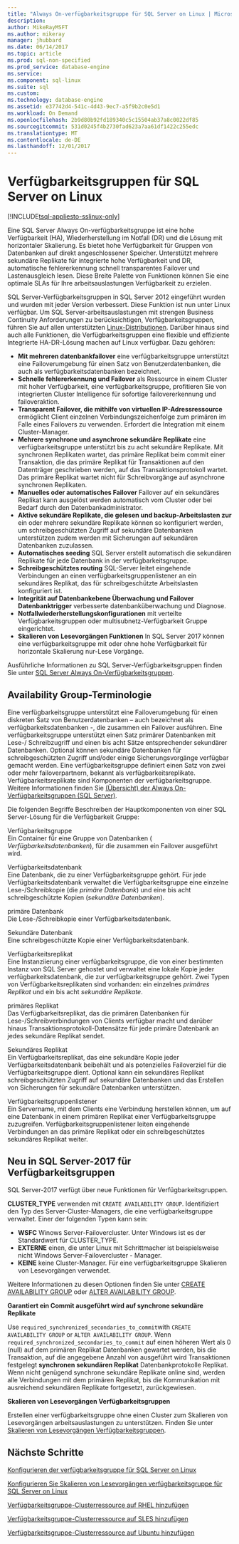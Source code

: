 ```yaml
---
title: "Always On-verfügbarkeitsgruppe für SQL Server on Linux | Microsoft Docs"
description: 
author: MikeRayMSFT
ms.author: mikeray
manager: jhubbard
ms.date: 06/14/2017
ms.topic: article
ms.prod: sql-non-specified
ms.prod_service: database-engine
ms.service: 
ms.component: sql-linux
ms.suite: sql
ms.custom: 
ms.technology: database-engine
ms.assetid: e37742d4-541c-4d43-9ec7-a5f9b2c0e5d1
ms.workload: On Demand
ms.openlocfilehash: 2b9d80b92fd189340c5c15504ab37a8c0022df85
ms.sourcegitcommit: 531d0245f4b2730fad623a7aa61df1422c255edc
ms.translationtype: MT
ms.contentlocale: de-DE
ms.lasthandoff: 12/01/2017
---
```

# <a name="availability-groups-for-sql-server-on-linux"></a>Verfügbarkeitsgruppen für SQL Server on Linux

[!INCLUDE[tsql-appliesto-sslinux-only](../includes/tsql-appliesto-sslinux-only.md)]

Eine SQL Server Always On-verfügbarkeitsgruppe ist eine hohe Verfügbarkeit (HA), Wiederherstellung im Notfall (DR) und die Lösung mit horizontaler Skalierung. Es bietet hohe Verfügbarkeit für Gruppen von Datenbanken auf direkt angeschlossener Speicher. Unterstützt mehrere sekundäre Replikate für integrierte hohe Verfügbarkeit und DR, automatische fehlererkennung schnell transparentes Failover und Lastenausgleich lesen. Diese Breite Palette von Funktionen können Sie eine optimale SLAs für Ihre arbeitsauslastungen Verfügbarkeit zu erzielen.

SQL Server-Verfügbarkeitsgruppen in SQL Server 2012 eingeführt wurden und wurden mit jeder Version verbessert. Diese Funktion ist nun unter Linux verfügbar. Um SQL Server-arbeitsauslastungen mit strengen Business Continuity Anforderungen zu berücksichtigen, Verfügbarkeitsgruppen, führen Sie auf allen unterstützten [Linux-Distributionen](sql-server-linux-release-notes.md). Darüber hinaus sind auch alle Funktionen, die Verfügbarkeitsgruppen eine flexible und effiziente Integrierte HA-DR-Lösung machen auf Linux verfügbar. Dazu gehören: 

- **Mit mehreren datenbankfailover** eine verfügbarkeitsgruppe unterstützt eine Failoverumgebung für einen Satz von Benutzerdatenbanken, die auch als verfügbarkeitsdatenbanken bezeichnet.
- **Schnelle fehlererkennung und Failover** als Ressource in einem Cluster mit hoher Verfügbarkeit, eine verfügbarkeitsgruppe, profitieren Sie von integrierten Cluster Intelligence für sofortige failovererkennung und failoveraktion.
- **Transparent Failover, die mithilfe von virtuellen IP-Adressressource** ermöglicht Client einzelnen Verbindungszeichenfolge zum primären im Falle eines Failovers zu verwenden. Erfordert die Integration mit einem Cluster-Manager.
- **Mehrere synchrone und asynchrone sekundäre Replikate** eine verfügbarkeitsgruppe unterstützt bis zu acht sekundäre Replikate. Mit synchronen Replikaten wartet, das primäre Replikat beim commit einer Transaktion, die das primäre Replikat für Transaktionen auf den Datenträger geschrieben werden, auf das Transaktionsprotokoll wartet. Das primäre Replikat wartet nicht für Schreibvorgänge auf asynchrone synchronen Replikaten.  
- **Manuelles oder automatisches Failover** Failover auf ein sekundäres Replikat kann ausgelöst werden automatisch vom Cluster oder bei Bedarf durch den Datenbankadministrator.
- **Aktive sekundäre Replikate, die gelesen und backup-Arbeitslasten zur** ein oder mehrere sekundäre Replikate können so konfiguriert werden, um schreibgeschützten Zugriff auf sekundäre Datenbanken unterstützen zudem werden mit Sicherungen auf sekundären Datenbanken zuzulassen.
- **Automatisches seeding** SQL Server erstellt automatisch die sekundären Replikate für jede Datenbank in der verfügbarkeitsgruppe.
- **Schreibgeschütztes routing** SQL-Server leitet eingehende Verbindungen an einen verfügbarkeitsgruppenlistener an ein sekundäres Replikat, das für schreibgeschützte Arbeitslasten konfiguriert ist. 
- **Integrität auf Datenbankebene Überwachung und Failover Datenbanktrigger** verbesserte datenbanküberwachung und Diagnose. 
- **Notfallwiederherstellungskonfigurationen** mit verteilte Verfügbarkeitsgruppen oder multisubnetz-Verfügbarkeit Gruppe eingerichtet. 
- **Skalieren von Lesevorgängen Funktionen** In SQL Server 2017 können eine verfügbarkeitsgruppe mit oder ohne hohe Verfügbarkeit für horizontale Skalierung nur-Lese Vorgänge. 


Ausführliche Informationen zu SQL Server-Verfügbarkeitsgruppen finden Sie unter [SQL Server Always On-Verfügbarkeitsgruppen](http://msdn.microsoft.com/library/hh510230.aspx).

## <a name="availability-group-terminology"></a>Availability Group-Terminologie

Eine verfügbarkeitsgruppe unterstützt eine Failoverumgebung für einen diskreten Satz von Benutzerdatenbanken – auch bezeichnet als verfügbarkeitsdatenbanken -, die zusammen ein Failover ausführen. Eine verfügbarkeitsgruppe unterstützt einen Satz primärer Datenbanken mit Lese-/ Schreibzugriff und einen bis acht Sätze entsprechender sekundärer Datenbanken. Optional können sekundäre Datenbanken für schreibgeschützten Zugriff und/oder einige Sicherungsvorgänge verfügbar gemacht werden. Eine verfügbarkeitsgruppe definiert einen Satz von zwei oder mehr failoverpartnern, bekannt als verfügbarkeitsreplikate. Verfügbarkeitsreplikate sind Komponenten der verfügbarkeitsgruppe. Weitere Informationen finden Sie [(Übersicht) der Always On-Verfügbarkeitsgruppen (SQL Server)](http://msdn.microsoft.com/library/ff877884.aspx).

Die folgenden Begriffe Beschreiben der Hauptkomponenten von einer SQL Server-Lösung für die Verfügbarkeit Gruppe:

 Verfügbarkeitsgruppe  
 Ein Container für eine Gruppe von Datenbanken ( *Verfügbarkeitsdatenbanken*), für die zusammen ein Failover ausgeführt wird.  
  
 Verfügbarkeitsdatenbank  
 Eine Datenbank, die zu einer Verfügbarkeitsgruppe gehört. Für jede Verfügbarkeitsdatenbank verwaltet die Verfügbarkeitsgruppe eine einzelne Lese-/Schreibkopie (die *primäre Datenbank*) und eine bis acht schreibgeschützte Kopien (*sekundäre Datenbanken*).  
  
 primäre Datenbank  
 Die Lese-/Schreibkopie einer Verfügbarkeitsdatenbank.  
  
 Sekundäre Datenbank  
 Eine schreibgeschützte Kopie einer Verfügbarkeitsdatenbank.  
  
 Verfügbarkeitsreplikat  
 Eine Instanziierung einer verfügbarkeitsgruppe, die von einer bestimmten Instanz von SQL Server gehostet und verwaltet eine lokale Kopie jeder verfügbarkeitsdatenbank, die zur verfügbarkeitsgruppe gehört. Zwei Typen von Verfügbarkeitsreplikaten sind vorhanden: ein einzelnes *primäres Replikat* und ein bis acht *sekundäre Replikate*.  
  
 primäres Replikat  
 Das Verfügbarkeitsreplikat, das die primären Datenbanken für Lese-/Schreibverbindungen von Clients verfügbar macht und darüber hinaus Transaktionsprotokoll-Datensätze für jede primäre Datenbank an jedes sekundäre Replikat sendet.  
  
 Sekundäres Replikat  
 Ein Verfügbarkeitsreplikat, das eine sekundäre Kopie jeder Verfügbarkeitsdatenbank beibehält und als potenzielles Failoverziel für die Verfügbarkeitsgruppe dient. Optional kann ein sekundäres Replikat schreibgeschützten Zugriff auf sekundäre Datenbanken und das Erstellen von Sicherungen für sekundäre Datenbanken unterstützen.  
  
 Verfügbarkeitsgruppenlistener  
 Ein Servername, mit dem Clients eine Verbindung herstellen können, um auf eine Datenbank in einem primären Replikat einer Verfügbarkeitsgruppe zuzugreifen. Verfügbarkeitsgruppenlistener leiten eingehende Verbindungen an das primäre Replikat oder ein schreibgeschütztes sekundäres Replikat weiter.  


## <a name="new-in-sql-server-2017-for-availability-groups"></a>Neu in SQL Server-2017 für Verfügbarkeitsgruppen

SQL Server-2017 verfügt über neue Funktionen für Verfügbarkeitsgruppen.

**CLUSTER_TYPE** verwenden mit `CREATE AVAILABILITY GROUP`. Identifiziert den Typ des Server-Cluster-Managers, die eine verfügbarkeitsgruppe verwaltet. Einer der folgenden Typen kann sein:

   - **WSFC** Winows Server-Failovercluster. Unter Windows ist es der Standardwert für CLUSTER_TYPE.
   - **EXTERNE** einen, die unter Linux mit Schrittmacher ist beispielsweise nicht Windows Server-Failovercluster - Manager.
   - **KEINE** keine Cluster-Manager. Für eine verfügbarkeitsgruppe Skalieren von Lesevorgängen verwendet.

Weitere Informationen zu diesen Optionen finden Sie unter [CREATE AVAILABILITY GROUP](http://msdn.microsoft.com/library/ff878399.aspx) oder [ALTER AVAILABILITY GROUP](http://msdn.microsoft.com/library/ff878601.aspx).

**Garantiert ein Commit ausgeführt wird auf synchrone sekundäre Replikate**

Use `required_synchronized_secondaries_to_commit`with `CREATE AVAILABILITY GROUP` or `ALTER AVAILABILITY GROUP`. Wenn `required_synchronized_secondaries_to_commit` auf einen höheren Wert als 0 (null) auf dem primären Replikat Datenbanken gewartet werden, bis die Transaktion, auf die angegebene Anzahl von ausgeführt wird Transaktionen festgelegt **synchronen sekundären Replikat** Datenbankprotokolle Replikat. Wenn nicht genügend synchrone sekundäre Replikate online sind, werden alle Verbindungen mit dem primären Replikat, bis die Kommunikation mit ausreichend sekundären Replikate fortgesetzt, zurückgewiesen.

**Skalieren von Lesevorgängen Verfügbarkeitsgruppen**

Erstellen einer verfügbarkeitsgruppe ohne einen Cluster zum Skalieren von Lesevorgängen arbeitsauslastungen zu unterstützen. Finden Sie unter [Skalieren von Lesevorgängen Verfügbarkeitsgruppen](../database-engine/availability-groups/windows/read-scale-availability-groups.md).

## <a name="next-steps"></a>Nächste Schritte

[Konfigurieren der verfügbarkeitsgruppe für SQL Server on Linux](sql-server-linux-availability-group-configure-ha.md)

[Konfigurieren Sie Skalieren von Lesevorgängen verfügbarkeitsgruppe für SQL Server on Linux](sql-server-linux-availability-group-configure-rs.md)

[Verfügbarkeitsgruppe-Clusterressource auf RHEL hinzufügen](sql-server-linux-availability-group-cluster-rhel.md)

[Verfügbarkeitsgruppe-Clusterressource auf SLES hinzufügen](sql-server-linux-availability-group-cluster-sles.md)

[Verfügbarkeitsgruppe-Clusterressource auf Ubuntu hinzufügen](sql-server-linux-availability-group-cluster-ubuntu.md)
